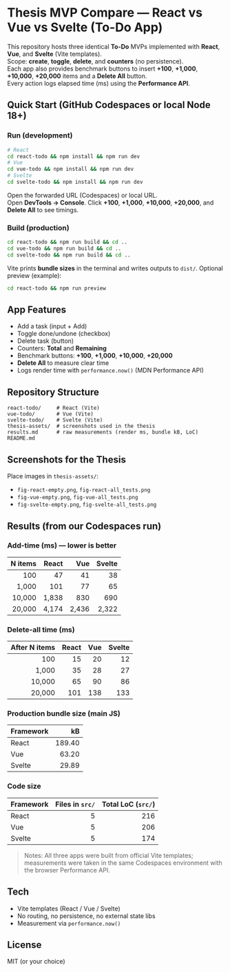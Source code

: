 # Thesis MVP Compare — React vs Vue vs Svelte (To-Do App)

This repository hosts three identical **To-Do** MVPs implemented with **React**, **Vue**, and **Svelte** (Vite templates).  
Scope: **create**, **toggle**, **delete**, and **counters** (no persistence).  
Each app also provides benchmark buttons to insert **+100**, **+1,000**, **+10,000**, **+20,000** items and a **Delete All** button.  
Every action logs elapsed time (ms) using the **Performance API**.

## Quick Start (GitHub Codespaces or local Node 18+)

### Run (development)
```bash
# React
cd react-todo && npm install && npm run dev
# Vue
cd vue-todo && npm install && npm run dev
# Svelte
cd svelte-todo && npm install && npm run dev
````

Open the forwarded URL (Codespaces) or local URL. </br>
Open **DevTools → Console**. Click **+100**, **+1,000**, **+10,000**, **+20,000**, and **Delete All** to see timings.

### Build (production)

```bash
cd react-todo && npm run build && cd ..
cd vue-todo && npm run build && cd ..
cd svelte-todo && npm run build && cd ..
```

Vite prints **bundle sizes** in the terminal and writes outputs to `dist/`.
Optional preview (example):

```bash
cd react-todo && npm run preview
```

## App Features

* Add a task (input + Add)
* Toggle done/undone (checkbox)
* Delete task (button)
* Counters: **Total** and **Remaining**
* Benchmark buttons: **+100**, **+1,000**, **+10,000**, **+20,000**
* **Delete All** to measure clear time
* Logs render time with `performance.now()` (MDN Performance API)

## Repository Structure

```
react-todo/     # React (Vite)
vue-todo/       # Vue (Vite)
svelte-todo/    # Svelte (Vite)
thesis-assets/  # screenshots used in the thesis
results.md      # raw measurements (render ms, bundle kB, LoC)
README.md
```

## Screenshots for the Thesis

Place images in `thesis-assets/`:

* `fig-react-empty.png`, `fig-react-all_tests.png`
* `fig-vue-empty.png`, `fig-vue-all_tests.png`
* `fig-svelte-empty.png`, `fig-svelte-all_tests.png`

## Results (from our Codespaces run)

### Add-time (ms) — lower is better

| N items | React |   Vue | Svelte |
| ------: | ----: | ----: | -----: |
|     100 |    47 |    41 |     38 |
|   1,000 |   101 |    77 |     65 |
|  10,000 | 1,838 |   830 |    690 |
|  20,000 | 4,174 | 2,436 |  2,322 |

### Delete-all time (ms)

| After N items | React | Vue | Svelte |
| ------------: | ----: | --: | -----: |
|           100 |    15 |  20 |     12 |
|         1,000 |    35 |  28 |     27 |
|        10,000 |    65 |  90 |     86 |
|        20,000 |   101 | 138 |    133 |

### Production bundle size (main JS)

| Framework |     kB |
| --------- | -----: |
| React     | 189.40 |
| Vue       |  63.20 |
| Svelte    |  29.89 |

### Code size

| Framework | Files in `src/` | Total LoC (`src/`) |
| --------- | --------------: | -----------------: |
| React     |               5 |                216 |
| Vue       |               5 |                206 |
| Svelte    |               5 |                174 |

> Notes: All three apps were built from official Vite templates; measurements were taken in the same Codespaces environment with the browser Performance API.

## Tech

* Vite templates (React / Vue / Svelte)
* No routing, no persistence, no external state libs
* Measurement via `performance.now()`

## License

MIT (or your choice)
